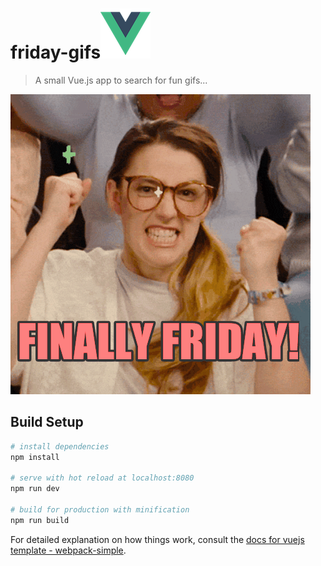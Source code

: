 # friday-gifs![](./src/assets/logoxs.png)

> A small Vue.js app to search for fun gifs...

![](./src/assets/giphy.gif)

## Build Setup

``` bash
# install dependencies
npm install

# serve with hot reload at localhost:8080
npm run dev

# build for production with minification
npm run build
```

For detailed explanation on how things work, consult the [docs for vuejs template - webpack-simple](https://github.com/vuejs-templates/webpack-simple).
